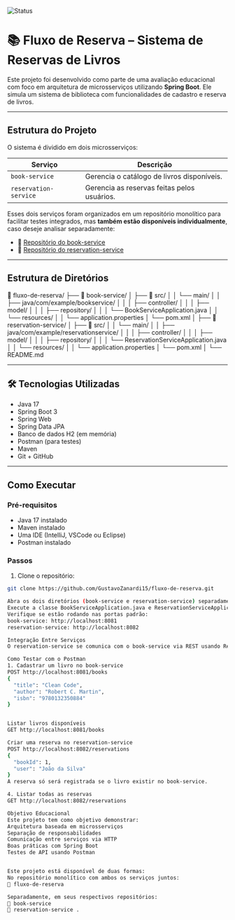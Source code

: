 ![Status](https://img.shields.io/badge/Status-Finalizado-brightgreen)

# 📚 Fluxo de Reserva – Sistema de Reservas de Livros

Este projeto foi desenvolvido como parte de uma avaliação educacional com foco em arquitetura de microsserviços utilizando **Spring Boot**. Ele simula um sistema de biblioteca com funcionalidades de cadastro e reserva de livros.

---

## Estrutura do Projeto

O sistema é dividido em dois microsserviços:

| Serviço              | Descrição                                   |
|----------------------|---------------------------------------------|
| `book-service`       | Gerencia o catálogo de livros disponíveis.  |
| `reservation-service`| Gerencia as reservas feitas pelos usuários. |

Esses dois serviços foram organizados em um repositório monolítico para facilitar testes integrados, mas **também estão disponíveis individualmente**, caso deseje analisar separadamente:

- 🔗 [Repositório do book-service](https://github.com/GustavoZanardi15/book-service)
- 🔗 [Repositório do reservation-service](https://github.com/GustavoZanardi15/reservation-service)

---

## Estrutura de Diretórios

📁 fluxo-de-reserva/
├── 📁 book-service/
│ ├── 📁 src/
│ │ └── main/
│ │ ├── java/com/example/bookservice/
│ │ │ ├── controller/
│ │ │ ├── model/
│ │ │ ├── repository/
│ │ │ └── BookServiceApplication.java
│ │ └── resources/
│ │ └── application.properties
│ └── pom.xml
│
├── 📁 reservation-service/
│ ├── 📁 src/
│ │ └── main/
│ │ ├── java/com/example/reservationservice/
│ │ │ ├── controller/
│ │ │ ├── model/
│ │ │ ├── repository/
│ │ │ └── ReservationServiceApplication.java
│ │ └── resources/
│ │ └── application.properties
│ └── pom.xml
│
└── README.md


---

## 🛠 Tecnologias Utilizadas

- Java 17
- Spring Boot 3
- Spring Web
- Spring Data JPA
- Banco de dados H2 (em memória)
- Postman (para testes)
- Maven
- Git + GitHub

---

## Como Executar

### Pré-requisitos

- Java 17 instalado
- Maven instalado
- Uma IDE (IntelliJ, VSCode ou Eclipse)
- Postman instalado

### Passos

1. Clone o repositório:
```bash
git clone https://github.com/GustavoZanardi15/fluxo-de-reserva.git

Abra os dois diretórios (book-service e reservation-service) separadamente na sua IDE.
Execute a classe BookServiceApplication.java e ReservationServiceApplication.java.
Verifique se estão rodando nas portas padrão:
book-service: http://localhost:8081
reservation-service: http://localhost:8082

Integração Entre Serviços
O reservation-service se comunica com o book-service via REST usando RestTemplate, garantindo que apenas livros cadastrados possam ser reservados.

Como Testar com o Postman
1. Cadastrar um livro no book-service
POST http://localhost:8081/books
{
  "title": "Clean Code",
  "author": "Robert C. Martin",
  "isbn": "9780132350884"
}


Listar livros disponíveis
GET http://localhost:8081/books

Criar uma reserva no reservation-service
POST http://localhost:8082/reservations
{
  "bookId": 1,
  "user": "João da Silva"
}
A reserva só será registrada se o livro existir no book-service.

4. Listar todas as reservas
GET http://localhost:8082/reservations

Objetivo Educacional
Este projeto tem como objetivo demonstrar:
Arquitetura baseada em microsserviços
Separação de responsabilidades
Comunicação entre serviços via HTTP
Boas práticas com Spring Boot
Testes de API usando Postman


Este projeto está disponível de duas formas:
No repositório monolítico com ambos os serviços juntos:
🔗 fluxo-de-reserva

Separadamente, em seus respectivos repositórios:
🔗 book-service
🔗 reservation-service .
